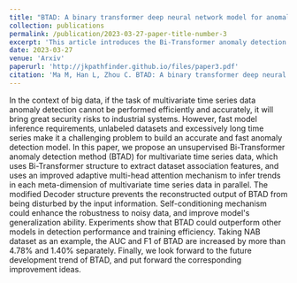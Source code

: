 ```yaml
---
title: "BTAD: A binary transformer deep neural network model for anomaly detection in multivariate time series data"
collection: publications
permalink: /publication/2023-03-27-paper-title-number-3
excerpt: 'This article introduces the Bi-Transformer anomaly detection method (BTAD) for anomaly detection in multivariate time series data, and proposes corresponding enhancements such as an adaptive multi-head attention mechanism and a modified Decoder structure to further improve BTAD's performance. Experimental results on multiple mainstream multivariate time series datasets demonstrate that BTAD exhibits outstanding overall anomaly detection performance.'
date: 2023-03-27
venue: 'Arxiv'
paperurl: 'http://jkpathfinder.github.io/files/paper3.pdf'
citation: 'Ma M, Han L, Zhou C. BTAD: A binary transformer deep neural network model for anomaly detection in multivariate time series data[J]. <i>Advanced Engineering Informatics</i>, 2023, 56: 101949.'
---
```


In the context of big data, if the task of multivariate time series data anomaly detection cannot be performed efficiently and accurately, it will bring great security risks to industrial systems. However, fast model inference requirements, unlabeled datasets and excessively long time series make it a challenging problem to build an accurate and fast anomaly detection model. In this paper, we propose an unsupervised Bi-Transformer anomaly detection method (BTAD) for multivariate time series data, which uses Bi-Transformer structure to extract dataset association features, and uses an improved adaptive multi-head attention mechanism to infer trends in each meta-dimension of multivariate time series data in parallel. The modified Decoder structure prevents the reconstructed output of BTAD from being disturbed by the input information. Self-conditioning mechanism could enhance the robustness to noisy data, and improve model's generalization ability. Experiments show that BTAD could outperform other models in detection performance and training efficiency. Taking NAB dataset as an example, the AUC and F1 of BTAD are increased by more than 4.78% and 1.40% separately. Finally, we look forward to the future development trend of BTAD, and put forward the corresponding improvement ideas.
